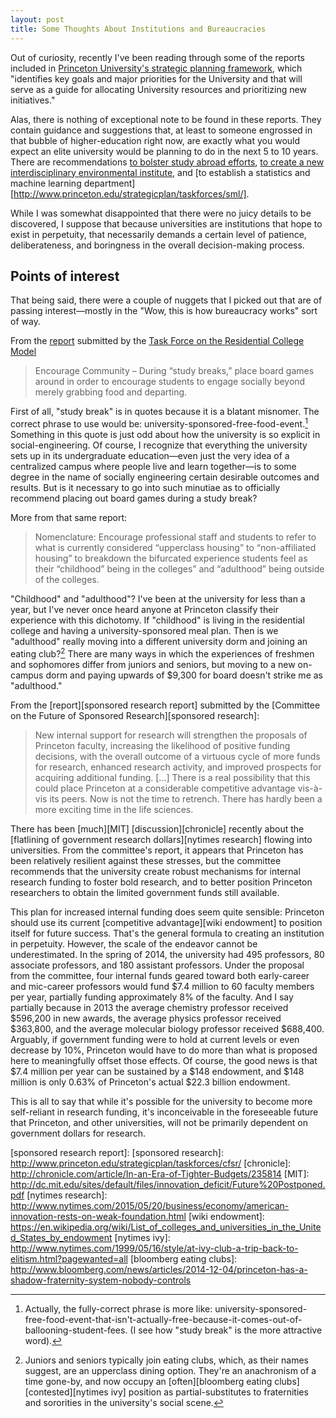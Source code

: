```yaml
---
layout: post
title: Some Thoughts About Institutions and Bureaucracies
---
```


Out of curiosity, recently I've been reading through some of the reports included in [Princeton University's strategic planning framework][sp], which "identifies key goals and major priorities for the University and that will serve as a guide for allocating University resources and prioritizing new initiatives."

Alas, there is nothing of exceptional note to be found in these reports. They contain guidance and suggestions that, at least to someone engrossed in that bubble of higher-education right now, are exactly what you would expect an elite university would be planning to do in the next 5 to 10 years. There are recommendations [to bolster study abroad efforts][regional studies], [to create a new interdisciplinary environmental institute][natural sciences], and [to establish a statistics and machine learning department][http://www.princeton.edu/strategicplan/taskforces/sml/].

While I was somewhat disappointed that there were no juicy details to be discovered, I suppose that because universities are institutions that hope to exist in perpetuity, that necessarily demands a certain level of patience, deliberateness, and boringness in the overall decision-making process.

## Points of interest

That being said, there were a couple of nuggets that I picked out that are of passing interest—mostly in the "Wow, this is how bureaucracy works" sort of way.

From the [report][res college report] submitted by the [Task Force on the Residential College Model][res college]

> Encourage Community – During “study breaks,” place board games around in order to encourage students to engage socially beyond merely grabbing food and departing.

First of all, "study break" is in quotes because it is a blatant misnomer. The correct phrase to use would be: university-sponsored-free-food-event.[^1] Something in this quote is just odd about how the university is so explicit in social-engineering. Of course, I recognize that everything the university sets up in its undergraduate education—even just the very idea of a centralized campus where people live and learn together—is to some degree in the name of socially engineering certain desirable outcomes and results. But is it necessary to go into such minutiae as to officially recommend placing out board games during a study break?

More from that same report:
> Nomenclature: Encourage professional staff and students to refer to what is currently considered “upperclass housing” to “non-affiliated housing” to breakdown the bifurcated experience students feel as their “childhood” being in the colleges” and “adulthood” being outside of the colleges.

"Childhood" and "adulthood"? I've been at the university for less than a year, but I've never once heard anyone at Princeton classify their experience with this dichotomy. If "childhood" is living in the residential college and having a university-sponsored meal plan. Then is we "adulthood" really moving into a different university dorm and joining an eating club?[^2] There are many ways in which the experiences of freshmen and sophomores differ from juniors and seniors, but moving to a new on-campus dorm and paying upwards of $9,300 for board doesn't strike me as "adulthood."

From the [report][sponsored research report] submitted by the [Committee on the Future of Sponsored Research][sponsored research]:

>New internal support for research will strengthen the proposals of Princeton faculty, increasing the likelihood of positive funding decisions, with the overall outcome of a virtuous cycle of more funds for research, enhanced research activity, and improved prospects for acquiring additional funding.
[...]
There is a real possibility that this could place Princeton at a considerable competitive advantage vis-à-vis its peers. Now is not	the time to retrench. There has hardly been a more exciting time in the life sciences.

There has been [much][MIT] [discussion][chronicle] recently about the [flatlining of government research dollars][nytimes research] flowing into universities. From the committee's report, it appears that Princeton has been relatively resilient against these stresses, but the committee recommends that the university create robust mechanisms for internal research funding to foster bold research, and to better position Princeton researchers to obtain the limited government funds still available.

This plan for increased internal funding does seem quite sensible: Princeton should use its current [competitive advantage][wiki endowment] to position itself for future success. That's the general formula to creating an institution in perpetuity. However, the scale of the endeavor cannot be underestimated. In the spring of 2014, the university had 495 professors, 80 associate professors, and 180 assistant professors. Under the proposal from the committee, four internal funds geared toward both early-career and mic-career professors would fund $7.4 million to 60 faculty members per year, partially funding approximately 8% of the faculty. And I say partially because in 2013 the average chemistry professor received $596,200 in new awards, the average physics professor received $363,800, and the average molecular biology professor received $688,400. Arguably, if government funding were to hold at current levels or even decrease by 10%, Princeton would have to do more than what is proposed here to meaningfully offset those effects. Of course, the good news is that $7.4 million per year can be sustained by a $148 endowment, and $148 million is only 0.63% of Princeton's actual $22.3 billion endowment.

This is all to say that while it's possible for the university to become more self-reliant in research funding, it's inconceivable in the foreseeable future that Princeton, and other universities, will not be primarily dependent on government dollars for research.

[^1]: Actually, the fully-correct phrase is more like: university-sponsored-free-food-event-that-isn't-actually-free-because-it-comes-out-of-ballooning-student-fees. (I see how "study break" is the more attractive word).

[^2]: Juniors and seniors typically join eating clubs, which, as their names suggest, are an upperclass dining option. They're an anachronism of a time gone-by, and now occupy an [often][bloomberg eating clubs] [contested][nytimes ivy] position as partial-substitutes to fraternities and sororities in the university's social scene.

[sp]: http://www.princeton.edu/strategicplan/index.xml
[regional studies]: http://www.princeton.edu/strategicplan/taskforces/rstf/
[natural sciences]: http://www.princeton.edu/strategicplan/taskforces/naturalsciences/
[res college report]: http://www.princeton.edu/strategicplan/files/Task-Force-Report-on-the-Residential-College-Model.pdf
[res college]: http://www.princeton.edu/strategicplan/taskforces/rescollege/
[sponsored research report]:
[sponsored research]: http://www.princeton.edu/strategicplan/taskforces/cfsr/
[chronicle]: http://chronicle.com/article/In-an-Era-of-Tighter-Budgets/235814
[MIT]: http://dc.mit.edu/sites/default/files/innovation_deficit/Future%20Postponed.pdf
[nytimes research]: http://www.nytimes.com/2015/05/20/business/economy/american-innovation-rests-on-weak-foundation.html
[wiki endowment]: https://en.wikipedia.org/wiki/List_of_colleges_and_universities_in_the_United_States_by_endowment
[nytimes ivy]: http://www.nytimes.com/1999/05/16/style/at-ivy-club-a-trip-back-to-elitism.html?pagewanted=all
[bloomberg eating clubs]: http://www.bloomberg.com/news/articles/2014-12-04/princeton-has-a-shadow-fraternity-system-nobody-controls
